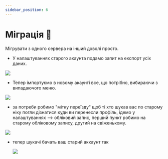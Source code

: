 ```yaml
---
sidebar_position: 6
---
```


# Міграція 🛫

Мігрувати з одного сервера на інший доволі просто.

- У налаштуваннях старого акаунта подамо запит на експорт усіх даних.

![](/img/migrate.webp)

- Тепер імпортуємо в новому акаунті все, що потрібно, вибираючи з випадаючого меню.

![](/img/import.webp)

- за потреби робимо "мітку переїзду" щоб ті хто шукав вас по старому ніку погли дізнатися куди ви перенесли профіль, ідемо у налаштуваннях --> обліковий запис, перший пункт робимо на старому обліковому запису, другий на свіженькому.

![](/img/linkingmigrate.webp)

- тепер шукачі бачать ваш старий аккаунт так

  ![](/img/linkingdone.webp)
